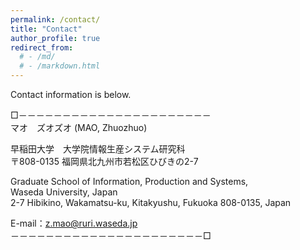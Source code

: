 ```yaml
---
permalink: /contact/
title: "Contact"
author_profile: true
redirect_from: 
  # - /md/
  # - /markdown.html
---
```


Contact information is below.

□－－－－－－－－－－－－－－－－－－－－－－  
マオ　ズオズオ (MAO, Zhuozhuo)  

早稲田大学　大学院情報生産システム研究科  
〒808-0135 福岡県北九州市若松区ひびきの2-7  

Graduate School of Information, Production and Systems,  
Waseda University, Japan  
2-7 Hibikino, Wakamatsu-ku, Kitakyushu, Fukuoka
808-0135, Japan  

E-mail：z.mao@ruri.waseda.jp  
－－－－－－－－－－－－－－－－－－－－－－□  
